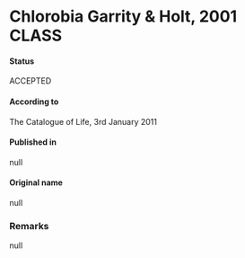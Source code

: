 Chlorobia Garrity & Holt, 2001 CLASS
=======

#### Status
ACCEPTED

#### According to
The Catalogue of Life, 3rd January 2011

#### Published in
null

#### Original name
null

### Remarks
null